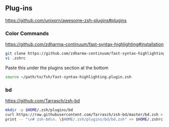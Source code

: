 

## Plug-ins

https://github.com/unixorn/awesome-zsh-plugins#plugins

### Color Commands
https://github.com/zdharma-continuum/fast-syntax-highlighting#installation
```bash
git clone https://github.com/zdharma-continuum/fast-syntax-highlighting ~/path/to/fsh
vi .zshrc
```

Paste this under the plugins section at the bottom
```bash
source ~/path/to/fsh/fast-syntax-highlighting.plugin.zsh
```

### bd
https://github.com/Tarrasch/zsh-bd
```bash
mkdir -p $HOME/.zsh/plugins/bd
curl https://raw.githubusercontent.com/Tarrasch/zsh-bd/master/bd.zsh > $HOME/.zsh/plugins/bd/bd.zsh
print -- "\n# zsh-bd\n. \$HOME/.zsh/plugins/bd/bd.zsh" >> $HOME/.zshrc
```
